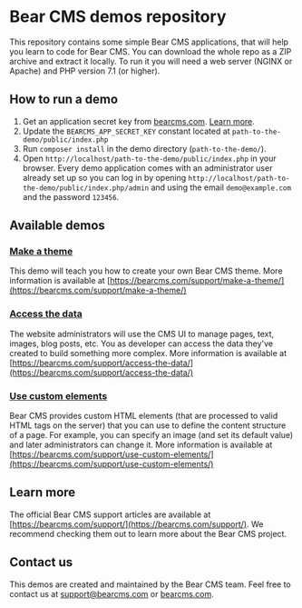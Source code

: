 # Bear CMS demos repository

This repository contains some simple Bear CMS applications, that will help you learn to code for Bear CMS. You can download the whole repo as a ZIP archive and extract it locally. To run it you will need a web server (NGINX or Apache) and PHP version 7.1 (or higher).

## How to run a demo
1. Get an application secret key from [bearcms.com](https://bearcms.com/). [Learn more](https://bearcms.com/support/register-your-new-website/).
2. Update the `BEARCMS_APP_SECRET_KEY` constant located at `path-to-the-demo/public/index.php`
3. Run `composer install` in the demo directory (`path-to-the-demo/`).
4. Open `http://localhost/path-to-the-demo/public/index.php` in your browser.
Every demo application comes with an administrator user already set up so you can log in by opening `http://localhost/path-to-the-demo/public/index.php/admin` and using the email `demo@example.com` and the password `123456`.

## Available demos

### [Make a theme](https://github.com/bearcms/demos/tree/master/make-a-theme)
This demo will teach you how to create your own Bear CMS theme. More information is available at [https://bearcms.com/support/make-a-theme/](https://bearcms.com/support/make-a-theme/)

### [Access the data](https://github.com/bearcms/demos/tree/master/access-the-data)
The website administrators will use the CMS UI to manage pages, text, images, blog posts, etc. You as developer can access the data they've created to build something more complex. More information is available at [https://bearcms.com/support/access-the-data/](https://bearcms.com/support/access-the-data/)

### [Use custom elements](https://github.com/bearcms/demos/tree/master/use-custom-elements)
Bear CMS provides custom HTML elements (that are processed to valid HTML tags on the server) that you can use to define the content structure of a page. For example, you can specify an image (and set its default value) and later administrators can change it. More information is available at [https://bearcms.com/support/use-custom-elements/](https://bearcms.com/support/use-custom-elements/)

## Learn more

The official Bear CMS support articles are available at [https://bearcms.com/support/](https://bearcms.com/support/). We recommend checking them out to learn more about the Bear CMS project.

## Contact us
This demos are created and maintained by the Bear CMS team. Feel free to contact us at support@bearcms.com or [bearcms.com](https://bearcms.com/).